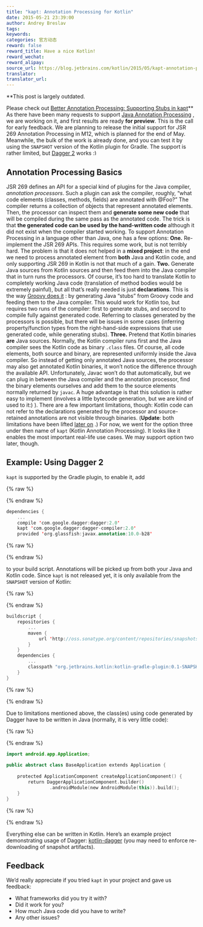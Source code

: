 ```yaml
---
title: "kapt: Annotation Processing for Kotlin"
date: 2015-05-21 23:39:00
author: Andrey Breslav
tags:
keywords:
categories: 官方动态
reward: false
reward_title: Have a nice Kotlin!
reward_wechat:
reward_alipay:
source_url: https://blog.jetbrains.com/kotlin/2015/05/kapt-annotation-processing-for-kotlin/
translator:
translator_url:
---
```


**This post is largely outdated.<br/>

Please check out <a href="http://blog.jetbrains.com/kotlin/2015/06/better-annotation-processing-supporting-stubs-in-kapt/">Better Annotation Processing: Supporting Stubs in kapt</a>**
As there have been many requests to support [Java Annotation Processing](https://www.jcp.org/en/jsr/detail?id=269) , we are working on it, and first results are ready **for preview**. This is the call for early feedback. <span id="more-2143"></span>
We are planning to release the initial support for JSR 269 Annotation Processing in M12, which is planned for the end of May. Meanwhile, the bulk of the work is already done, and you can test it by using the `SNAPSHOT` version of the Kotlin plugin for Gradle. The support is rather limited, but [Dagger 2](http://google.github.io/dagger/) works <img alt=":)" class="wp-smiley" data-recalc-dims="1" src="https://i2.wp.com/blog.jetbrains.com/kotlin/wp-includes/images/smilies/simple-smile.png?w=640&amp;ssl=1" style="height: 1em; max-height: 1em;"/>
## Annotation Processing Basics

JSR 269 defines an API for a special kind of plugins for the Java compiler, *annotation processors*. Such a plugin can ask the compiler, roughly, “what code elements (classes, methods, fields) are annotated with @Foo?” The compiler returns a collection of objects that represent annotated elements. Then, the processor can inspect them and **generate some new code** that will be compiled during the same pass as the annotated code. The trick is that **the generated code can be used by the hand-written code** although it did not exist when the compiler started working.
To support Annotation Processing in a language other than Java, one has a few options:
**One.** Re-implement the JSR 269 APIs. This requires some work, but is not terribly hard. The problem is that it does not helped in a **mixed project**: in the end we need to process annotated element from **both** Java and Kotlin code, and only supporting JSR 269 in Kotlin is not that much of a gain.
**Two.** Generate Java sources from Kotlin sources and then feed them into the Java compiler that in turn runs the processors. Of course, it’s too hard to translate Kotlin to completely working Java code (translation of method bodies would be extremely painful), but all that’s really needed is just **declarations**. This is the way [Groovy does it](https://gradle.org/docs/2.4-rc-1/release-notes#support-for-“annotation-processing”-of-groovy-code) : by generating Java “stubs” from Groovy code and feeding them to the Java compiler. This would work for Kotlin too, but requires two runs of the compiler: first to generate stubs, and second to compile fully against generated code. Referring to classes generated by the processors is possible, but there will be issues in some cases (inferring property/function types from the right-hand-side expressions that use generated code, while generating stubs).
**Three.** Pretend that Kotlin binaries **are** Java sources. Normally, the Kotlin compiler runs first and the Java compiler sees the Kotlin code as binary `.class` files. Of course, all code elements, both source and binary, are represented uniformly inside the Java compiler. So instead of getting only annotated Java sources, the processor may also get annotated Kotlin binaries, it won’t notice the difference through the available API. Unfortunately, Javac won’t do that automatically, but we can plug in between the Java compiler and the annotation processor, find the binary elements ourselves and add them to the source elements normally returned by `javac`. A huge advantage is that this solution is rather easy to implement (involves a little bytecode generation, but we are kind of used to it:) ). There are a few important limitations, though: Kotlin code can not refer to the declarations generated by the processor and source-retained annotations are not visible through binaries. (**Update**: both limitations have been lifted [later on](http://blog.jetbrains.com/kotlin/2015/06/better-annotation-processing-supporting-stubs-in-kapt/) .)
For now, we went for the option three under then name of `kapt` (Kotlin Annotation Processing). It looks like it enables the most important real-life use cases. We may support option two later, though.
## Example: Using Dagger 2

`kapt` is supported by the Gradle plugin, to enable it, add

{% raw %}
<p></p>
{% endraw %}

```kotlin
dependencies {
    ...
    compile 'com.google.dagger:dagger:2.0'
    kapt 'com.google.dagger:dagger-compiler:2.0'
    provided 'org.glassfish:javax.annotation:10.0-b28'
```

{% raw %}
<p></p>
{% endraw %}

to your build script. Annotations will be picked up from both your Java and Kotlin code.
Since `kapt` is not released yet, it is only available from the `SNAPSHOT` version of Kotlin:

{% raw %}
<p></p>
{% endraw %}

```kotlin
buildscript {
    repositories {
        ...
        maven {
            url 'http://oss.sonatype.org/content/repositories/snapshots'
        }
    }
    dependencies {
        ...
        classpath "org.jetbrains.kotlin:kotlin-gradle-plugin:0.1-SNAPSHOT"
    }
}
```

{% raw %}
<p></p>
{% endraw %}

Due to limitations mentioned above, the class(es) using code generated by Dagger have to be written in Java (normally, it is very little code):

{% raw %}
<p></p>
{% endraw %}

```kotlin
import android.app.Application;
 
public abstract class BaseApplication extends Application {
 
    protected ApplicationComponent createApplicationComponent() {
        return DaggerApplicationComponent.builder()
                .androidModule(new AndroidModule(this)).build();
    }
}
```

{% raw %}
<p></p>
{% endraw %}

Everything else can be written in Kotlin. Here’s an example project demonstrating usage of Dagger: [kotlin-dagger](https://github.com/JetBrains/kotlin-examples/tree/master/gradle/kotlin-dagger) (you may need to enforce re-downloading of snapshot artifacts).
## Feedback

We’d really appreciate if you tried `kapt` in your project and gave us feedback:

* What frameworks did you try it with?
* Did it work for you?
* How much Java code did you have to write?
* Any other issues?

